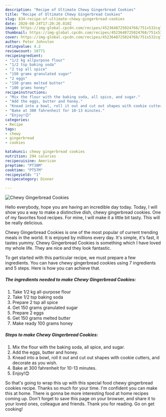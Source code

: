 ```yaml
---
description: "Recipe of Ultimate Chewy Gingerbread Cookies"
title: "Recipe of Ultimate Chewy Gingerbread Cookies"
slug: 834-recipe-of-ultimate-chewy-gingerbread-cookies
date: 2020-08-24T17:20:26.810Z
image: https://img-global.cpcdn.com/recipes/4523648725024768/751x532cq70/chewy-gingerbread-cookies-recipe-main-photo.jpg
thumbnail: https://img-global.cpcdn.com/recipes/4523648725024768/751x532cq70/chewy-gingerbread-cookies-recipe-main-photo.jpg
cover: https://img-global.cpcdn.com/recipes/4523648725024768/751x532cq70/chewy-gingerbread-cookies-recipe-main-photo.jpg
author: Peter Johnston
ratingvalue: 4.2
reviewcount: 10771
recipeingredient:
- "1/2 kg allpurpose flour"
- "1/2 tsp baking soda"
- "2 tsp all spice"
- "150 grams granulated sugar"
- "2 eggs"
- "150 grams melted butter"
- "100 grams honey"
recipeinstructions:
- "Mix the flour with the baking soda, all spice, and sugar."
- "Add the eggs, butter and honey."
- "Knead into a bowl, roll it out and cut out shapes with cookie cutters, and decorate as you wish."
- "Bake at 300 fahrenheit for 10-13 minutes."
- "Enjoy!😊"
categories:
- Recipe
tags:
- chewy
- gingerbread
- cookies

katakunci: chewy gingerbread cookies 
nutrition: 294 calories
recipecuisine: American
preptime: "PT30M"
cooktime: "PT57M"
recipeyield: "1"
recipecategory: Dinner

---
```



![Chewy Gingerbread Cookies](https://img-global.cpcdn.com/recipes/4523648725024768/751x532cq70/chewy-gingerbread-cookies-recipe-main-photo.jpg)

Hello everybody, hope you are having an incredible day today. Today, I will show you a way to make a distinctive dish, chewy gingerbread cookies. One of my favorites food recipes. For mine, I will make it a little bit tasty. This will be really delicious.



Chewy Gingerbread Cookies is one of the most popular of current trending meals in the world. It is enjoyed by millions every day. It's simple, it's fast, it tastes yummy. Chewy Gingerbread Cookies is something which I have loved my whole life. They are nice and they look fantastic.


To get started with this particular recipe, we must prepare a few ingredients. You can have chewy gingerbread cookies using 7 ingredients and 5 steps. Here is how you can achieve that.

<!--inarticleads1-->

##### The ingredients needed to make Chewy Gingerbread Cookies:

1. Take 1/2 kg all-purpose flour
1. Take 1/2 tsp baking soda
1. Prepare 2 tsp all spice
1. Get 150 grams granulated sugar
1. Prepare 2 eggs
1. Get 150 grams melted butter
1. Make ready 100 grams honey




<!--inarticleads2-->

##### Steps to make Chewy Gingerbread Cookies:

1. Mix the flour with the baking soda, all spice, and sugar.
1. Add the eggs, butter and honey.
1. Knead into a bowl, roll it out and cut out shapes with cookie cutters, and decorate as you wish.
1. Bake at 300 fahrenheit for 10-13 minutes.
1. Enjoy!😊




So that's going to wrap this up with this special food chewy gingerbread cookies recipe. Thanks so much for your time. I'm confident you can make this at home. There is gonna be more interesting food at home recipes coming up. Don't forget to save this page on your browser, and share it to your loved ones, colleague and friends. Thank you for reading. Go on get cooking!
